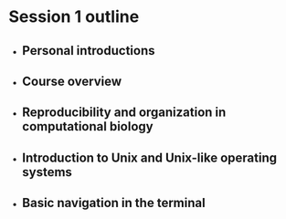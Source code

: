 # Session 1 outline

* ## Personal introductions

* ## Course overview

* ## Reproducibility and organization in computational biology

* ## Introduction to Unix and Unix-like operating systems

* ## Basic navigation in the terminal
